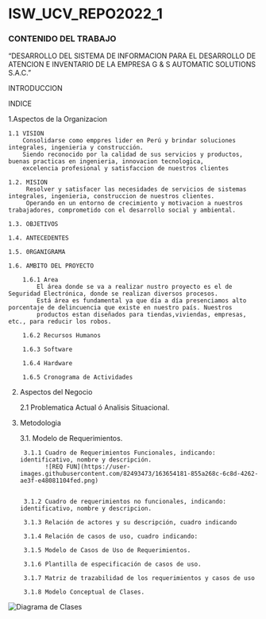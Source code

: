 # ISW_UCV_REPO2022_1
### CONTENIDO DEL TRABAJO

“DESARROLLO DEL SISTEMA DE INFORMACION PARA EL DESARROLLO DE ATENCION E INVENTARIO DE LA EMPRESA G & S AUTOMATIC SOLUTIONS S.A.C.”

INTRODUCCION

INDICE

1.Aspectos de la Organizacion

    1.1 VISION
        Consolidarse como emppres lider en Perú y brindar soluciones integrales, ingenieria y construcción.
        Siendo reconocido por la calidad de sus servicios y productos, buenas practicas en ingenieria, innovacion tecnologica, 
        excelencia profesional y satisfaccion de nuestros clientes

    1.2. MISION
         Resolver y satisfacer las necesidades de servicios de sistemas integrales, ingenieria, construccion de nuestros clientes.
         Operando en un entorno de crecimiento y motivacion a nuestros trabajadores, comprometido con el desarrollo social y ambiental.
         
    1.3. OBJETIVOS

    1.4. ANTECEDENTES

    1.5. 0RGANIGRAMA

    1.6. AMBITO DEL PROYECTO

        1.6.1 Area
            El área donde se va a realizar nustro proyecto es el de Seguridad Electrónica, donde se realizan diversos procesos.
            Está área es fundamental ya que día a día presenciamos alto porcentaje de delincuencia que existe en nuestro país. Nuestros 
            productos estan diseñados para tiendas,viviendas, empresas, etc., para reducir los robos.
  
        1.6.2 Recursos Humanos
        
        1.6.3 Software

        1.6.4 Hardware

        1.6.5 Cronograma de Actividades

2. Aspectos del Negocio
  
    2.1 Problematica Actual ó Analisis Situacional.
  
3. Metodologia
 
    3.1. Modelo de Requerimientos.
   
        3.1.1 Cuadro de Requerimientos Funcionales, indicando: identificativo, nombre y descripción.
              ![REQ FUN](https://user-images.githubusercontent.com/82493473/163654181-855a268c-6c8d-4262-ae3f-e48081104fed.png)

      
        3.1.2 Cuadro de requerimientos no funcionales, indicando: identificativo, nombre y descripcion.
      
        3.1.3 Relación de actores y su descripción, cuadro indicando
         
        3.1.4 Relación de casos de uso, cuadro indicando:
      
        3.1.5 Modelo de Casos de Uso de Requerimientos.
      
        3.1.6 Plantilla de especificación de casos de uso.
      
        3.1.7 Matriz de trazabilidad de los requerimientos y casos de uso 
      
        3.1.8 Modelo Conceptual de Clases.
![Diagrama de Clases](https://user-images.githubusercontent.com/103294307/163654311-96c9f780-c24a-4291-bf59-a7a44d9bbb3a.jpg)

